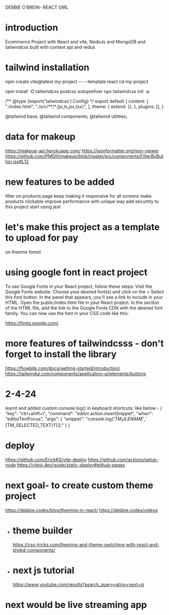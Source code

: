 DEBBIE O'BREIN- REACT GIRL

# introduction

Ecommerce Project with React and vite, NodeJs and MongoDB and tailwindcss
built with context api and redux

# tailwind installation

npm create vite@latest my-project -- --template react
cd my-project

npm install -D tailwindcss postcss autoprefixer
npx tailwindcss init -p

<!-- tailwind.config.js -->

/** @type {import('tailwindcss').Config} \*/
export default {
content: [
"./index.html",
"./src/**/\*.{js,ts,jsx,tsx}",
],
theme: {
extend: {},
},
plugins: [],
}

<!-- index.css -->

@tailwind base;
@tailwind components;
@tailwind utilities;

# data for makeup

https://makeup-api.herokuapp.com/
https://jsonformatter.org/json-viewer
https://github.com/PMGH/makeup/blob/master/src/components/FilterByButton.jsx#L12

# new features to be added

filter on products page
keep making it responsive for all screens
make products clickable
improve performance with unique way
add securtity to this project
start using jest

# let's make this project as a template to upload for pay

on theeme forest

# using google font in react project

To use Google Fonts in your React project, follow these steps:
Visit the Google Fonts website.
Choose your desired font(s) and click on the + Select this font button.
In the panel that appears, you'll see a link to include in your HTML.
Open the public/index.html file in your React project.
In the <head> section of the HTML file, add the link to the Google Fonts CDN with the desired font family.
You can now use the font in your CSS code like this:

https://fonts.google.com/

# more features of tailwindcsss - don't forget to install the library

https://flowbite.com/docs/getting-started/introduction/
https://tailwindui.com/components/application-ui/elements/buttons

# 2-4-24

learnt and added custom console.log() in keyboard shortcuts: like below:-
{
  "key": "ctrl+shift+l",
  "command": "editor.action.insertSnippet",
  "when": "editorTextFocus",
  "args": {
    "snippet": "console.log('${TM_FILENAME}','${TM_SELECTED_TEXT}$1')$2;"
  }
}

# deploy

https://github.com/ErickKS/vite-deploy
https://github.com/actions/setup-node
https://vitejs.dev/guide/static-deploy#github-pages

# next goal- to create custom theme project

https://debbie.codes/blog/theming-in-react/
https://debbie.codes/videos

- # theme builder

  https://css-tricks.com/theming-and-theme-switching-with-react-and-styled-components/

- # next js tutorial
  https://www.youtube.com/results?search_query=atino+next+js

# next would be live streaming app
